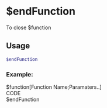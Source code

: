 # $endFunction

To close $function

## Usage

```bash
$endFunction
```

### Example:
$function[Function Name;Paramaters..]\
CODE\
$endFunction